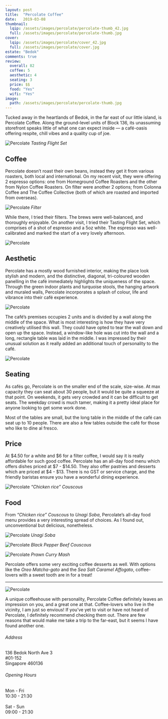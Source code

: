```yaml
---
layout: post
title:  "Percolate Coffee"
date:   2019-03-08
thumbnail:
  lqip: /assets/images/percolate/percolate-thumb_42.jpg
  full: /assets/images/percolate/percolate-thumb.jpg
cover:
  lqip: /assets/images/percolate/cover_42.jpg
  full: /assets/images/percolate/cover.jpg
estate: "Bedok"
comments: true
review:
  overall: 82
  coffee: 5
  aesthetic: 4
  seating: 3
  price: $$
  food: "Yes"
  wifi: "Yes"
image:
  path: /assets/images/percolate/percolate-thumb.jpg
---
```


Tucked away in the heartlands of Bedok, in the far east of our little island, is Percolate Coffee<!--more-->. Along the ground-level units of Block 136, its unassuming storefront speaks little of what one can expect inside — a café-oasis offering respite, chill vibes and a quality cup of joe.

![Percolate](/assets/images/percolate/percolate-1.jpg)
_Tasting Flight Set_

## Coffee
Percolate doesn’t roast their own beans, instead they get it from various roasters, both local and international. On my recent visit, they were offering 2 espresso options: one from Homeground Coffee Roasters and the other from Nylon Coffee Roasters. On filter were another 2 options; from Colonna Coffee and The Coffee Collective (both of which are roasted and imported from overseas).

![Percolate](/assets/images/percolate/percolate-2.jpg)
_Filter_

While there, I tried their filters. The brews were well-balanced, and thoroughly enjoyable. On another visit, I tried their Tasting Flight Set, which comprises of a shot of espresso and a 5oz white. The espresso was well-calibrated and marked the start of a very lovely afternoon.

![Percolate](/assets/images/percolate/percolate-3.jpg)

## Aesthetic
Percolate has a mostly wood furnished interior, making the place look stylish and modern, and the distinctive, diagonal, tri-coloured wooden panelling in the café immediately highlights the uniqueness of the space. Through the green indoor plants and turquoise stools, the hanging artwork and muraled walls, Percolate incorporates a splash of colour, life and vibrance into their café experience.

![Percolate](/assets/images/percolate/percolate-4.jpg)

The café’s premises occupies 2 units and is divided by a wall along the middle of the space. What is most interesting is how they have very creatively utilised this wall. They could have opted to tear the wall down and open up the space. Instead, a window-like hole was cut into the wall and a long, rectangle table was laid in the middle. I was impressed by their unusual solution as it really added an additional touch of personality to the café.

![Percolate](/assets/images/percolate/percolate-5.jpg)

## Seating
As cafés go, Percolate is on the smaller end of the scale, size-wise. At max capacity they can seat about 30 people, but it would be quite a squeeze at that point. On weekends, it gets very crowded and it can be difficult to get seats. The weekday crowd is much tamer, making it a pretty ideal place for anyone looking to get some work done.

Most of the tables are small, but the long table in the middle of the café can seat up to 10 people. There are also a few tables outside the café for those who like to dine al fresco.

## Price
At $4.50 for a white and $6 for a filter coffee, I would say it is really affordable for such good coffee. Percolate has an all-day food menu which offers dishes priced at $7 - $14.50. They also offer pastries and desserts which are priced at $4 - $13. There is no GST or service charge, and the friendly baristas ensure you have a wonderful dining experience.

![Percolate](/assets/images/percolate/percolate-6.jpg)
_“Chicken rice” Couscous_

## Food
From _“Chicken rice” Couscous_ to _Unagi Soba_, Percolate’s all-day food menu provides a very interesting spread of choices. As I found out, unconventional but delicious, nonetheless.

![Percolate](/assets/images/percolate/percolate-7.jpg)
_Unagi Soba_

![Percolate](/assets/images/percolate/percolate-8.jpg)
_Black Pepper Beef Couscous_

![Percolate](/assets/images/percolate/percolate-9.jpg)
_Prawn Curry Mash_

Percolate offers some very exciting coffee desserts as well. With options like the _Oreo Matcha-gato_ and the _Sea Salt Caramel Affogato_, coffee-lovers with a sweet tooth are in for a treat!

<hr class="text-divider">

![Percolate](/assets/images/percolate/percolate-10.jpg)

A unique coffeehouse with personality, Percolate Coffee definitely leaves an impression on you, and a great one at that. Coffee-lovers who live in the vicinity, I am just so envious! If you’ve yet to visit or have not heard of Percolate, I definitely recommend checking them out. There are few reasons that would make me take a trip to the far-east, but it seems I have found another one.

<div class="info">
  <div class="info__address">
    <h6>Address</h6>
    <p>
      136 Bedok North Ave 3<!--
      --><br>
      #01-152<!--
      --><br>
      Singapore 460136
    </p>
  </div>
  <div class="info__opening">
    <h6>Opening Hours</h6>
    <p>
      Mon - Fri
      <br>
      10:30 - 21:30
      <br><br>
      Sat - Sun
      <br>
      09:00 - 21:30
    </p>
  </div>
</div>